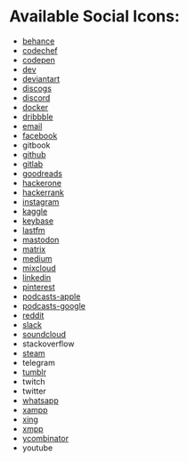 # Available Social Icons:

- [behance](https://simpleicons.org/?q=behance)
- [codechef](https://simpleicons.org/?q=codechef)
- [codepen](https://simpleicons.org/?q=codepen)
- [dev](https://simpleicons.org/?q=devto)
- [deviantart](https://simpleicons.org/?q=deviantart)
- [discogs](https://simpleicons.org/?q=discogs)
- [discord](https://simpleicons.org/?q=discord)
- [docker](https://simpleicons.org/?q=docker)
- [dribbble](https://simpleicons.org/?q=dribbble)
- [email](https://feathericons.com/?query=mail)
- [facebook](https://simpleicons.org/?q=facebook)
- gitbook
- [github](https://feathericons.com/?query=github)
- [gitlab](https://feathericons.com/?query=gitlab)
- [goodreads](https://simpleicons.org/?q=goodreads)
- [hackerone](https://simpleicons.org/?q=hackerone)
- [hackerrank](https://simpleicons.org/?q=hackerrank)
- [instagram](https://feathericons.com/?query=instagram)
- [kaggle](https://simpleicons.org/?q=kaggle)
- [keybase](https://simpleicons.org/?q=keybase)
- [lastfm](https://simpleicons.org/?q=lastfm)
- [mastodon](https://simpleicons.org/?q=mastodon)
- [matrix](https://simpleicons.org/?q=matrix)
- [medium](https://simpleicons.org/?q=medium)
- [mixcloud](https://simpleicons.org/?q=mixcloud)
- [linkedin](https://feathericons.com/?query=linked)
- [pinterest](https://simpleicons.org/?q=pinterest)
- [podcasts-apple](https://simpleicons.org/?q=podcast)
- [podcasts-google](https://simpleicons.org/?q=podcast)
- [reddit](https://simpleicons.org/?q=reddit)
- [slack](https://simpleicons.org/?q=slack)
- [soundcloud](https://simpleicons.org/?q=soundcloud)
- stackoverflow
- [steam](https://simpleicons.org/?q=Steam)
- telegram
- [tumblr](https://simpleicons.org/?q=tumblr)
- twitch
- twitter
- [whatsapp](https://simpleicons.org/?q=whatsapp)
- [xampp](https://simpleicons.org/?q=xampp)
- [xing](https://simpleicons.org/?q=xing)
- [xmpp](https://simpleicons.org/?q=xmpp)
- [ycombinator](https://simpleicons.org/?q=ycombinator)
- youtube
